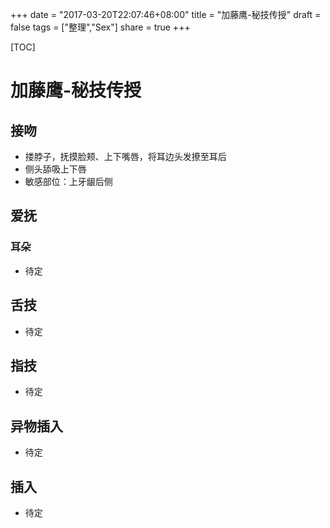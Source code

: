 +++
date = "2017-03-20T22:07:46+08:00"
title = "加藤鹰-秘技传授"
draft = false
tags = ["整理","Sex"]
share = true
+++

[TOC]

# 加藤鹰-秘技传授

## 接吻
- 搂脖子，抚摸脸颊、上下嘴唇，将耳边头发撩至耳后
- 侧头舔吸上下唇
- 敏感部位：上牙龈后侧

## 爱抚
### 耳朵
- 待定

## 舌技
- 待定

## 指技
- 待定

## 异物插入
- 待定

## 插入
- 待定
